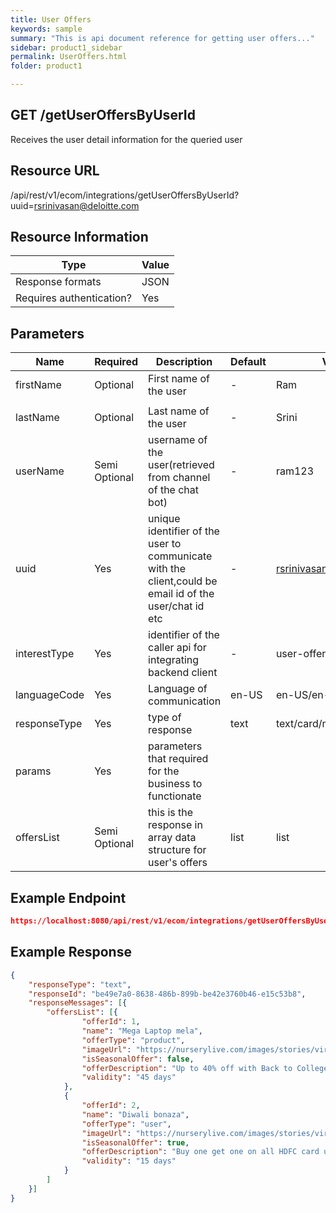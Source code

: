 ```yaml
---
title: User Offers
keywords: sample
summary: "This is api document reference for getting user offers..."
sidebar: product1_sidebar
permalink: UserOffers.html
folder: product1

---
```





## GET /getUserOffersByUserId

Receives the user detail information for the queried user

## Resource URL

/api/rest/v1/ecom/integrations/getUserOffersByUserId?uuid=rsrinivasan@deloitte.com

## Resource Information

| Type                     | Value |
| ------------------------ | ----- |
| Response formats         | JSON  |
| Requires authentication? | Yes   |

## Parameters

| Name         | Required      | Description                                                  | Default | Value                    |
| ------------ | ------------- | ------------------------------------------------------------ | ------- | ------------------------ |
| firstName    | Optional      | First name of the user                                       | -       | Ram                      |
|              |               |                                                              |         |                          |
| lastName     | Optional      | Last name of the user                                        | -       | Srini                    |
| userName     | Semi Optional | username of the user(retrieved from channel of the chat bot) | -       | ram123                   |
| uuid         | Yes           | unique identifier of the user to communicate with the client,could be email id of the user/chat id etc | -       | rsrinivasan@deloitte.com |
| interestType | Yes           | identifier of the caller api for integrating backend client  | -       | user-offers              |
| languageCode | Yes           | Language of communication                                    | en-US   | en-US/en-AU/en-UK        |
| responseType | Yes           | type of response                                             | text    | text/card/media          |
| params       | Yes           | parameters that required for the business to functionate     |         |                          |
| offersList   | Semi Optional | this is the response in array data structure for user's offers | list    | list                     |



## Example Endpoint 

``````json
https://localhost:8080/api/rest/v1/ecom/integrations/getUserOffersByUserId?uuid=rama1234@gmail.com
``````

## Example Response

``````json
{
	"responseType": "text",
	"responseId": "be49e7a0-8638-486b-899b-be42e3760b46-e15c53b8",
	"responseMessages": [{
		"offersList": [{
				"offerId": 1,
				"name": "Mega Laptop mela",
				"offerType": "product",
				"imageUrl": "https://nurserylive.com/images/stories/virtuemart/category/nurserylive-offers.png",
				"isSeasonalOffer": false,
				"offerDescription": "Up to 40% off with Back to College Offer on Laptops",
				"validity": "45 days"
			},
			{
				"offerId": 2,
				"name": "Diwali bonaza",
				"offerType": "user",
				"imageUrl": "https://nurserylive.com/images/stories/virtuemart/category/nurserylive-offers.png",
				"isSeasonalOffer": true,
				"offerDescription": "Buy one get one on all HDFC card users",
				"validity": "15 days"
			}
		]
	}]
}
``````